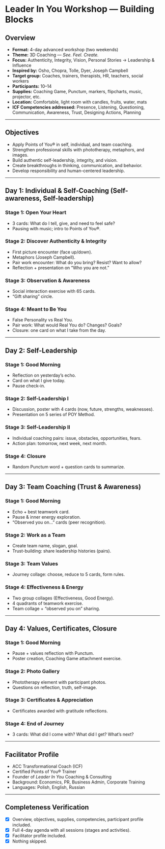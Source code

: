 # Leader In You Workshop — Building Blocks

## Overview
- **Format:** 4-day advanced workshop (two weekends)  
- **Theme:** 3D Coaching — *See. Feel. Create.*  
- **Focus:** Authenticity, Integrity, Vision, Personal Stories → Leadership & Influence  
- **Inspired by:** Osho, Chopra, Tolle, Dyer, Joseph Campbell  
- **Target group:** Coaches, trainers, therapists, HR, teachers, social workers  
- **Participants:** 10–14  
- **Supplies:** Coaching Game, Punctum, markers, flipcharts, music, projector, etc.  
- **Location:** Comfortable, light room with candles, fruits, water, mats  
- **ICF Competencies addressed:** Presence, Listening, Questioning, Communication, Awareness, Trust, Designing Actions, Planning  

---

## Objectives
- Apply Points of You® in self, individual, and team coaching.  
- Strengthen professional skills with phototherapy, metaphors, and images.  
- Build authentic self-leadership, integrity, and vision.  
- Create breakthroughs in thinking, communication, and behavior.  
- Develop responsibility and human-centered leadership.  

---

## Day 1: Individual & Self-Coaching (Self-awareness, Self-leadership)
### Stage 1: Open Your Heart  
- 3 cards: What do I tell, give, and need to feel safe?  
- Pausing with music; intro to Points of You®.  

### Stage 2: Discover Authenticity & Integrity  
- First picture encounter (face up/down).  
- Metaphors (Joseph Campbell).  
- Pair work encounter: What do you bring? Resist? Want to allow?  
- Reflection + presentation on “Who you are not.”  

### Stage 3: Observation & Awareness  
- Social interaction exercise with 65 cards.  
- “Gift sharing” circle.  

### Stage 4: Meant to Be You  
- False Personality vs Real You.  
- Pair work: What would Real You do? Changes? Goals?  
- Closure: one card on what I take from the day.  

---

## Day 2: Self-Leadership
### Stage 1: Good Morning  
- Reflection on yesterday’s echo.  
- Card on what I give today.  
- Pause check-in.  

### Stage 2: Self-Leadership I  
- Discussion, poster with 4 cards (now, future, strengths, weaknesses).  
- Presentation on 5 series of POY Method.  

### Stage 3: Self-Leadership II  
- Individual coaching pairs: issue, obstacles, opportunities, fears.  
- Action plan: tomorrow, next week, next month.  

### Stage 4: Closure  
- Random Punctum word + question cards to summarize.  

---

## Day 3: Team Coaching (Trust & Awareness)
### Stage 1: Good Morning  
- Echo + best teamwork card.  
- Pause & inner energy exploration.  
- “Observed you on…” cards (peer recognition).  

### Stage 2: Work as a Team  
- Create team name, slogan, goal.  
- Trust-building: share leadership histories (pairs).  

### Stage 3: Team Values  
- Journey collage: choose, reduce to 5 cards, form rules.  

### Stage 4: Effectiveness & Energy  
- Two group collages (Effectiveness, Good Energy).  
- 4 quadrants of teamwork exercise.  
- Team collage + “observed you on” sharing.  

---

## Day 4: Values, Certificates, Closure
### Stage 1: Good Morning  
- Pause + values reflection with Punctum.  
- Poster creation, Coaching Game attachment exercise.  

### Stage 2: Photo Gallery  
- Phototherapy element with participant photos.  
- Questions on reflection, truth, self-image.  

### Stage 3: Certificates & Appreciation  
- Certificates awarded with gratitude reflections.  

### Stage 4: End of Journey  
- 3 cards: What did I come with? What did I get? What’s next?  

---

## Facilitator Profile
- ACC Transformational Coach (ICF)  
- Certified Points of You® Trainer  
- Founder of *Leader In You* Coaching & Consulting  
- Background: Economics, PR, Business Admin, Corporate Training  
- Languages: Polish, English, Russian  

---

## Completeness Verification
- [x] Overview, objectives, supplies, competencies, participant profile included.  
- [x] Full 4-day agenda with all sessions (stages and activities).  
- [x] Facilitator profile included.  
- [x] Nothing skipped.  
